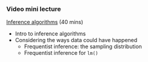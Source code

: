 ### Video mini lecture

[Inference algorithms](https://www.dropbox.com/s/22qeksuo6f2u8fp/03_vid2_inference_algos.mp4?dl=0) (40 mins)

* Intro to inference algorithms
* Considering the ways data could have happened
   * Frequentist inference: the sampling distribution
   * Frequentist inference for `lm()`
